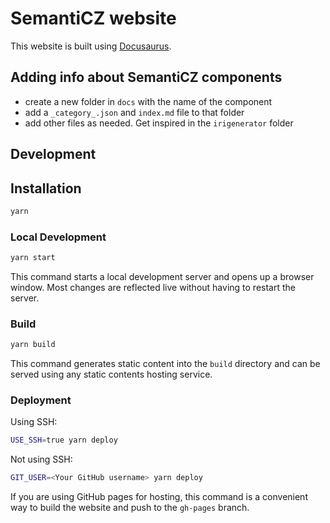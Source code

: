 # SemantiCZ website

This website is built using [Docusaurus](https://docusaurus.io/).

## Adding info about SemantiCZ components
- create a new folder in `docs` with the name of the component
- add a `_category_.json` and `index.md` file to that folder
- add other files as needed. Get inspired in the `irigenerator` folder

## Development

## Installation

```bash
yarn
```

### Local Development

```bash
yarn start
```

This command starts a local development server and opens up a browser window. Most changes are reflected live without having to restart the server.

### Build

```bash
yarn build
```

This command generates static content into the `build` directory and can be served using any static contents hosting service.

### Deployment

Using SSH:

```bash
USE_SSH=true yarn deploy
```

Not using SSH:

```bash
GIT_USER=<Your GitHub username> yarn deploy
```

If you are using GitHub pages for hosting, this command is a convenient way to build the website and push to the `gh-pages` branch.

